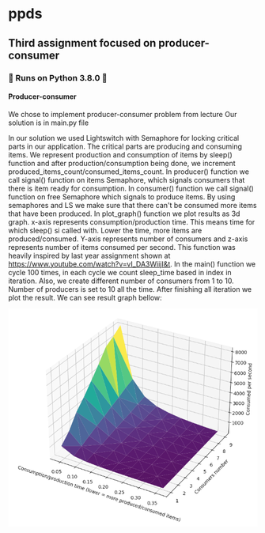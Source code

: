 # ppds
## Third assignment focused on producer-consumer
### 🐍 Runs on Python 3.8.0 🐍

#### Producer-consumer

We chose to implement producer-consumer problem from lecture
Our solution is in main.py file

In our solution we used Lightswitch with Semaphore for locking critical parts in our application.
The critical parts are producing and consuming items. We represent production and consumption
of items by sleep() function and after production/consumption being done, we increment
produced_items_count/consumed_items_count. In producer() function we call signal() function
on items Semaphore, which signals consumers that there is item ready for consumption.
In consumer() function we call signal() function on free Semaphore which signals to produce items.
By using semaphores and LS we make sure that there can't be consumed more items that have been produced.
In plot_graph() function we plot results as 3d graph. x-axis represents consumption/production time.
This means time for which sleep() si called with. Lower the time, more items are produced/consumed.
Y-axis represents number of consumers and z-axis represents number of items consumed per second.
This function was heavily inspired by last year assignment shown at https://www.youtube.com/watch?v=vI_DA3WiijI&t.
In the main() function we cycle 100 times, in each cycle we count sleep_time based in index in iteration.
Also, we create different number of consumers from 1 to 10. Number of producers is set to 10 all the time.
After finishing all iteration we plot the result.
We can see result graph bellow:

![Result graph](./result_graph.png "P-C problem")